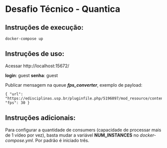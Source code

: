 # Desafio Técnico - Quantica
## Instruções de execução:
```
docker-compose up
```

## Instruções de uso:

Acessar http://localhost:15672/

**login**: guest
**senha**: guest

Publicar mensagem na queue ***fps_converter***, exemplo de payload:

```
{ "url": "https://edisciplinas.usp.br/pluginfile.php/5196097/mod_resource/content/1/Teste.mp4", "fps": 30 }
```
## Instruções adicionais:

Para configurar a quantidade de consumers (capacidade de processar mais de 1 vídeo por vez), basta mudar a variável **NUM_INSTANCES** no *docker-compose.yml*. Por padrão é iniciado três.

